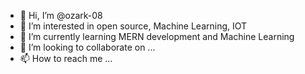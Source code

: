 - 👋 Hi, I’m @ozark-08
- 👀 I’m interested in open source, Machine Learning, IOT
- 🌱 I’m currently learning MERN development and Machine Learning
- 💞️ I’m looking to collaborate on ...
- 📫 How to reach me ...

<!---
ozark-08/ozark-08 is a ✨ special ✨ repository because its `README.md` (this file) appears on your GitHub profile.
You can click the Preview link to take a look at your changes.
--->
